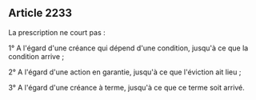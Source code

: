 Article 2233
----
La prescription ne court pas :

1° A l'égard d'une créance qui dépend d'une condition, jusqu'à ce que la
condition arrive ;

2° A l'égard d'une action en garantie, jusqu'à ce que l'éviction ait lieu ;

3° A l'égard d'une créance à terme, jusqu'à ce que ce terme soit arrivé.
